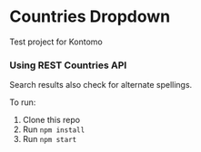 # Countries Dropdown
Test project for Kontomo

### Using REST Countries API
Search results also check for alternate spellings.

To run:
1. Clone this repo
2. Run `npm install`
3. Run `npm start`

